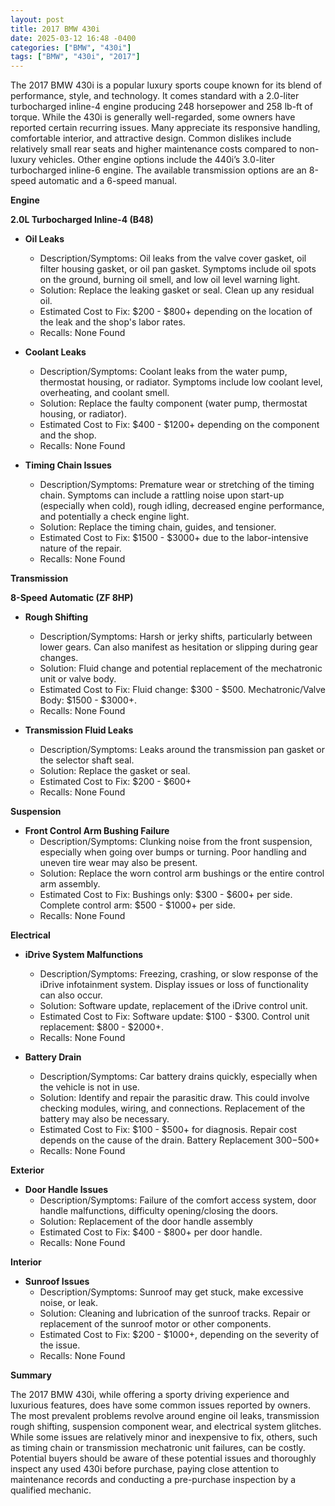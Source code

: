 ```yaml
---
layout: post
title: 2017 BMW 430i
date: 2025-03-12 16:48 -0400
categories: ["BMW", "430i"]
tags: ["BMW", "430i", "2017"]
---
```

The 2017 BMW 430i is a popular luxury sports coupe known for its blend of performance, style, and technology. It comes standard with a 2.0-liter turbocharged inline-4 engine producing 248 horsepower and 258 lb-ft of torque. While the 430i is generally well-regarded, some owners have reported certain recurring issues. Many appreciate its responsive handling, comfortable interior, and attractive design. Common dislikes include relatively small rear seats and higher maintenance costs compared to non-luxury vehicles. Other engine options include the 440i’s 3.0-liter turbocharged inline-6 engine. The available transmission options are an 8-speed automatic and a 6-speed manual.

**Engine**

**2.0L Turbocharged Inline-4 (B48)**

*   **Oil Leaks**
    *   Description/Symptoms: Oil leaks from the valve cover gasket, oil filter housing gasket, or oil pan gasket. Symptoms include oil spots on the ground, burning oil smell, and low oil level warning light.
    *   Solution: Replace the leaking gasket or seal. Clean up any residual oil.
    *   Estimated Cost to Fix: $200 - $800+ depending on the location of the leak and the shop's labor rates.
    * Recalls: None Found

*   **Coolant Leaks**
    *   Description/Symptoms: Coolant leaks from the water pump, thermostat housing, or radiator. Symptoms include low coolant level, overheating, and coolant smell.
    *   Solution: Replace the faulty component (water pump, thermostat housing, or radiator).
    *   Estimated Cost to Fix: $400 - $1200+ depending on the component and the shop.
    * Recalls: None Found

* **Timing Chain Issues**
    * Description/Symptoms: Premature wear or stretching of the timing chain. Symptoms can include a rattling noise upon start-up (especially when cold), rough idling, decreased engine performance, and potentially a check engine light.
    * Solution: Replace the timing chain, guides, and tensioner.
    * Estimated Cost to Fix: $1500 - $3000+ due to the labor-intensive nature of the repair.
    * Recalls: None Found

**Transmission**

**8-Speed Automatic (ZF 8HP)**

*   **Rough Shifting**
    *   Description/Symptoms: Harsh or jerky shifts, particularly between lower gears. Can also manifest as hesitation or slipping during gear changes.
    *   Solution: Fluid change and potential replacement of the mechatronic unit or valve body.
    *   Estimated Cost to Fix: Fluid change: $300 - $500. Mechatronic/Valve Body: $1500 - $3000+.
    * Recalls: None Found

*   **Transmission Fluid Leaks**
    *   Description/Symptoms: Leaks around the transmission pan gasket or the selector shaft seal.
    *   Solution: Replace the gasket or seal.
    *   Estimated Cost to Fix: $200 - $600+
    * Recalls: None Found

**Suspension**

*   **Front Control Arm Bushing Failure**
    *   Description/Symptoms: Clunking noise from the front suspension, especially when going over bumps or turning. Poor handling and uneven tire wear may also be present.
    *   Solution: Replace the worn control arm bushings or the entire control arm assembly.
    *   Estimated Cost to Fix: Bushings only: $300 - $600+ per side. Complete control arm: $500 - $1000+ per side.
    * Recalls: None Found

**Electrical**

*   **iDrive System Malfunctions**
    *   Description/Symptoms: Freezing, crashing, or slow response of the iDrive infotainment system. Display issues or loss of functionality can also occur.
    *   Solution: Software update, replacement of the iDrive control unit.
    *   Estimated Cost to Fix: Software update: $100 - $300. Control unit replacement: $800 - $2000+.
    * Recalls: None Found

*   **Battery Drain**
    *   Description/Symptoms: Car battery drains quickly, especially when the vehicle is not in use.
    *   Solution: Identify and repair the parasitic draw. This could involve checking modules, wiring, and connections. Replacement of the battery may also be necessary.
    *   Estimated Cost to Fix: $100 - $500+ for diagnosis. Repair cost depends on the cause of the drain. Battery Replacement $300-$500+
    * Recalls: None Found

**Exterior**

*   **Door Handle Issues**
    *   Description/Symptoms: Failure of the comfort access system, door handle malfunctions, difficulty opening/closing the doors.
    *   Solution: Replacement of the door handle assembly
    *   Estimated Cost to Fix: $400 - $800+ per door handle.
    * Recalls: None Found

**Interior**

*   **Sunroof Issues**
    *   Description/Symptoms: Sunroof may get stuck, make excessive noise, or leak.
    *   Solution: Cleaning and lubrication of the sunroof tracks. Repair or replacement of the sunroof motor or other components.
    *   Estimated Cost to Fix: $200 - $1000+, depending on the severity of the issue.
    * Recalls: None Found

**Summary**

The 2017 BMW 430i, while offering a sporty driving experience and luxurious features, does have some common issues reported by owners. The most prevalent problems revolve around engine oil leaks, transmission rough shifting, suspension component wear, and electrical system glitches. While some issues are relatively minor and inexpensive to fix, others, such as timing chain or transmission mechatronic unit failures, can be costly. Potential buyers should be aware of these potential issues and thoroughly inspect any used 430i before purchase, paying close attention to maintenance records and conducting a pre-purchase inspection by a qualified mechanic.

